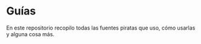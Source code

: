 # Guías
En este repositorio recopilo todas las fuentes piratas que uso, cómo usarlas y alguna cosa más.

